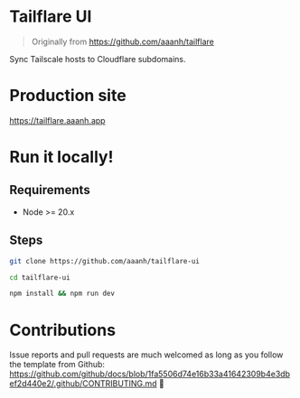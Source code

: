 # Tailflare UI

> Originally from https://github.com/aaanh/tailflare

Sync Tailscale hosts to Cloudflare subdomains.

# Production site

https://tailflare.aaanh.app

# Run it locally!

## Requirements

- Node >= 20.x

## Steps

```sh
git clone https://github.com/aaanh/tailflare-ui
```

```sh
cd tailflare-ui
```

```sh
npm install && npm run dev
```

# Contributions

Issue reports and pull requests are much welcomed as long as you follow the template from Github: https://github.com/github/docs/blob/1fa5506d74e16b33a41642309b4e3dbef2d440e2/.github/CONTRIBUTING.md 🚀